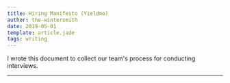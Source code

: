 ```yaml
---
title: Hiring Manifesto (Yieldmo)
author: the-wintersmith
date: 2019-05-01
template: article.jade
tags: writing
---
```


I wrote this document to collect our team's process for conducting interviews.

<div class="pdfEmbed" id="hiring_manifesto"></div>

---
